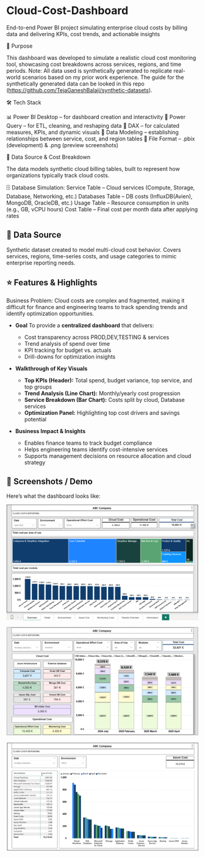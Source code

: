 # Cloud-Cost-Dashboard
End-to-end Power BI project simulating enterprise cloud costs by billing data and delivering KPIs, cost trends, and actionable insights

📌 Purpose

This dashboard was developed to simulate a realistic cloud cost monitoring tool, showcasing cost breakdowns across services, regions, and time periods.
Note: All data used is synthetically generated to replicate real-world scenarios based on my prior work experience. The guide for the synthetically generated data can be looked in this repo (https://github.com/TejaGaneshBalaji/synthetic-datasets).

🛠 Tech Stack

📊 Power BI Desktop – for dashboard creation and interactivity
📂 Power Query – for ETL, cleaning, and reshaping data
🧮 DAX – for calculated measures, KPIs, and dynamic visuals
📝 Data Modeling – establishing relationships between service, cost, and region tables
📁 File Format – .pbix (development) & .png (preview screenshots)

📂 Data Source & Cost Breakdown

The data models synthetic cloud billing tables, built to represent how organizations typically track cloud costs.

🗄 Database Simulation:
Service Table – Cloud services (Compute, Storage, Database, Networking, etc.)
Databases Table – DB costs (InfluxDB(Avien), MongoDB, OracleDB, etc.)
Usage Table – Resource consumption in units (e.g., GB, vCPU hours)
Cost Table – Final cost per month data after applying rates

## 📂 Data Source

Synthetic dataset created to model multi-cloud cost behavior.
Covers services, regions, time-series costs, and usage categories to mimic enterprise reporting needs.

## ⭐ Features & Highlights

Business Problem:
Cloud costs are complex and fragmented, making it difficult for finance and engineering teams to track spending trends and identify optimization opportunities.

* **Goal**
  To provide a **centralized dashboard** that delivers:

  * Cost transparency across PROD,DEV,TESTING & services
  * Trend analysis of spend over time
  * KPI tracking for budget vs. actuals
  * Drill-downs for optimization insights

* **Walkthrough of Key Visuals**

  * **Top KPIs (Header):** Total spend, budget variance, top service, and top groups
  * **Trend Analysis (Line Chart):** Monthly/yearly cost progression
  * **Service Breakdown (Bar Chart):** Costs split by cloud, Database services
  * **Optimization Panel:** Highlighting top cost drivers and savings potential

* **Business Impact & Insights**

  * Enables finance teams to track budget compliance
  * Helps engineering teams identify cost-intensive services
  * Supports management decisions on resource allocation and cloud strategy

## 📸 Screenshots / Demo

Here’s what the dashboard looks like:  

![Dashboard Overview](https://github.com/TejaGaneshBalaji/Cloud-Cost-Dashboard/blob/main/1_%20Overview%20of%20Cloud%20Costs.png)


![Cost Trends](https://github.com/TejaGaneshBalaji/Cloud-Cost-Dashboard/blob/main/2_%20Detailed%20cost%20of%20Infrastructure%20and%20Operational.png)

![Alt Text](https://github.com/TejaGaneshBalaji/Cloud-Cost-Dashboard/blob/main/3_%20Cloud%20Services%20costs%20in%20detail.png)
